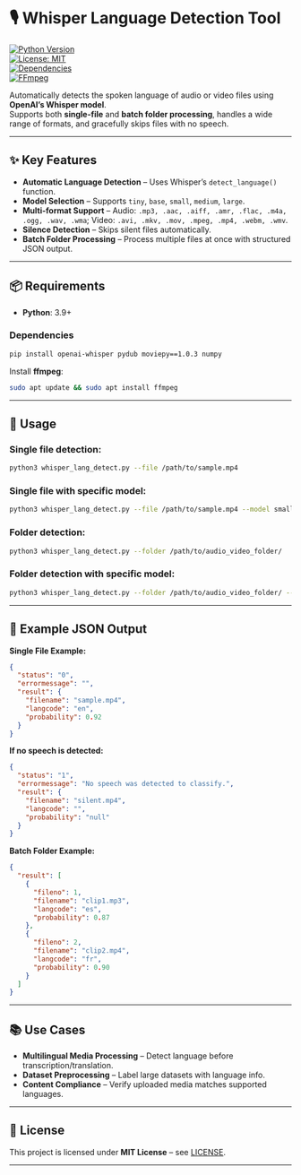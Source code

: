 # 🎙 Whisper Language Detection Tool  

[![Python Version](https://img.shields.io/badge/python-3.9+-blue.svg)](https://www.python.org/downloads/)  
[![License: MIT](https://img.shields.io/badge/License-MIT-green.svg)](LICENSE)  
[![Dependencies](https://img.shields.io/badge/dependencies-whisper%20%7C%20pydub%20%7C%20moviepy%20%7C%20numpy-orange)](https://pypi.org/)  
[![FFmpeg](https://img.shields.io/badge/ffmpeg-required-red.svg)](https://ffmpeg.org/)  

Automatically detects the spoken language of audio or video files using **OpenAI’s Whisper model**.  
Supports both **single-file** and **batch folder processing**, handles a wide range of formats, and gracefully skips files with no speech.  

---

## ✨ Key Features  

- **Automatic Language Detection** – Uses Whisper’s `detect_language()` function.  
- **Model Selection** – Supports `tiny`, `base`, `small`, `medium`, `large`.  
- **Multi-format Support** – Audio: `.mp3, .aac, .aiff, .amr, .flac, .m4a, .ogg, .wav, .wma`; Video: `.avi, .mkv, .mov, .mpeg, .mp4, .webm, .wmv`.  
- **Silence Detection** – Skips silent files automatically.  
- **Batch Folder Processing** – Process multiple files at once with structured JSON output.  

---

## 📦 Requirements  

- **Python**: 3.9+  

### Dependencies
```bash
pip install openai-whisper pydub moviepy==1.0.3 numpy
```  

Install **ffmpeg**:
```bash
sudo apt update && sudo apt install ffmpeg
```  

---

## 🚀 Usage

### Single file detection:
```bash
python3 whisper_lang_detect.py --file /path/to/sample.mp4
```

### Single file with specific model:
```bash
python3 whisper_lang_detect.py --file /path/to/sample.mp4 --model small
```

### Folder detection:
```bash
python3 whisper_lang_detect.py --folder /path/to/audio_video_folder/
```

### Folder detection with specific model:
```bash
python3 whisper_lang_detect.py --folder /path/to/audio_video_folder/ --model medium
```

---

## 🔹 Example JSON Output  

**Single File Example:**
```json
{
  "status": "0",
  "errormessage": "",
  "result": {
    "filename": "sample.mp4",
    "langcode": "en",
    "probability": 0.92
  }
}
```

**If no speech is detected:**
```json
{
  "status": "1",
  "errormessage": "No speech was detected to classify.",
  "result": {
    "filename": "silent.mp4",
    "langcode": "",
    "probability": "null"
  }
}
```

**Batch Folder Example:**
```json
{
  "result": [
    {
      "fileno": 1,
      "filename": "clip1.mp3",
      "langcode": "es",
      "probability": 0.87
    },
    {
      "fileno": 2,
      "filename": "clip2.mp4",
      "langcode": "fr",
      "probability": 0.90
    }
  ]
}
```

---

## 📚 Use Cases  

- **Multilingual Media Processing** – Detect language before transcription/translation.  
- **Dataset Preprocessing** – Label large datasets with language info.  
- **Content Compliance** – Verify uploaded media matches supported languages.  

---

## 📜 License  

This project is licensed under **MIT License** – see [LICENSE](LICENSE).  

---

